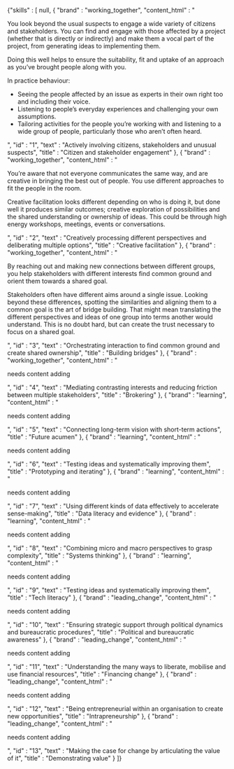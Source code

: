 {"skills" : [ null, {
    "brand" : "working_together",
    "content_html" : "<p>You look beyond the usual suspects to engage a wide variety of citizens and stakeholders. You can find and engage with those affected by a project (whether that is directly or indirectly) and make them a vocal part of the project, from generating ideas to implementing them. </p>              <p>Doing this well helps to ensure the suitability, fit and uptake of an approach as you’ve brought people along with you.</p>              <p>In practice behaviour:</p>             <ul>                 <li>Seeing the people affected by an issue as experts in their own right too and including their voice.</li>                 <li>Listening to people’s everyday experiences and challenging your own assumptions.</li>                 <li>Tailoring activities for the people you’re working with and listening to a wide group of people, particularly those who aren’t often heard.</li>             </ul>",
    "id" : "1",
    "text" : "Actively involving citizens, stakeholders and unusual suspects",
    "title" : "Citizen and stakeholder engagement"
  }, {
    "brand" : "working_together",
    "content_html" : "<p>You’re aware that not everyone communicates the same way, and are creative in bringing the best out of people. You use different approaches to fit the people in the room.</p><p>Creative facilitation looks different depending on who is doing it, but done well it produces similar outcomes; creative exploration of possibilities and the shared understanding or ownership of ideas. This could be through high energy workshops, meetings, events or conversations.</p>",
    "id" : "2",
    "text" : "Creatively processing different perspectives and deliberating multiple options",
    "title" : "Creative facilitation"
  }, {
    "brand" : "working_together",
    "content_html" : "<p>By reaching out and making new connections between different groups, you help stakeholders with different interests find common ground and orient them towards a shared goal.</p><p>Stakeholders often have different aims around a single issue. Looking beyond these differences, spotting the similarities and aligning them to a common goal is the art of bridge building. That might mean translating the different perspectives and ideas of one group into terms another would understand. This is no doubt hard, but can create the trust necessary to focus on a shared goal.</p>",
    "id" : "3",
    "text" : "Orchestrating interaction to find common ground and create shared ownership",
    "title" : "Building bridges"
  }, {
    "brand" : "working_together",
    "content_html" : "<p>needs content adding</p>",
    "id" : "4",
    "text" : "Mediating contrasting interests and reducing friction between multiple stakeholders",
    "title" : "Brokering"
  }, {
    "brand" : "learning",
    "content_html" : "<p>needs content adding</p>",
    "id" : "5",
    "text" : "Connecting long-term vision with short-term actions",
    "title" : "Future acumen"
  }, {
    "brand" : "learning",
    "content_html" : "<p>needs content adding</p>",
    "id" : "6",
    "text" : "Testing ideas and systematically improving them",
    "title" : "Prototyping and iterating"
  }, {
    "brand" : "learning",
    "content_html" : "<p>needs content adding</p>",
    "id" : "7",
    "text" : "Using different kinds of data effectively to accelerate sense-making",
    "title" : "Data literacy and evidence"
  }, {
    "brand" : "learning",
    "content_html" : "<p>needs content adding</p>",
    "id" : "8",
    "text" : "Combining micro and macro perspectives to grasp complexity",
    "title" : "Systems thinking"
  }, {
    "brand" : "learning",
    "content_html" : "<p>needs content adding</p>",
    "id" : "9",
    "text" : "Testing ideas and systematically improving them",
    "title" : "Tech literacy"
  }, {
    "brand" : "leading_change",
    "content_html" : "<p>needs content adding</p>",
    "id" : "10",
    "text" : "Ensuring strategic support through political dynamics and bureaucratic procedures",
    "title" : "Political and bureaucratic awareness"
  }, {
    "brand" : "leading_change",
    "content_html" : "<p>needs content adding</p>",
    "id" : "11",
    "text" : "Understanding the many ways to liberate, mobilise and use financial resources",
    "title" : "Financing change"
  }, {
    "brand" : "leading_change",
    "content_html" : "<p>needs content adding</p>",
    "id" : "12",
    "text" : "Being entrepreneurial within an organisation to create new opportunities",
    "title" : "Intrapreneurship"
  }, {
    "brand" : "leading_change",
    "content_html" : "<p>needs content adding</p>",
    "id" : "13",
    "text" : "Making the case for change by articulating the value of it",
    "title" : "Demonstrating value"
  } ]}